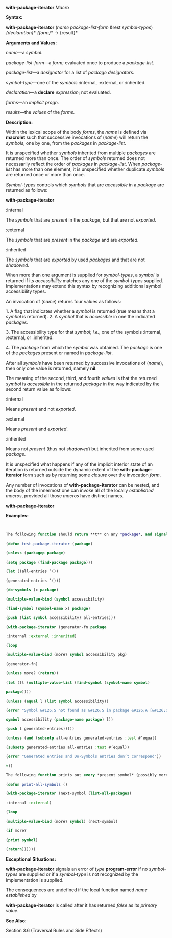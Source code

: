 **with-package-iterator** *Macro* 



**Syntax:** 



**with-package-iterator** (*name package-list-form* &amp;rest *symbol-types*) *\{declaration\}*\* *\{form\}*\* → \{result\}\* 



**Arguments and Values:** 



*name*—a *symbol*. 



*package-list-form*—a *form*; evaluated once to produce a *package-list*. 



*package-list*—a *designator* for a list of *package designators*. 



*symbol-type*—one of the *symbols* :internal, :external, or :inherited. 



*declaration*—a **declare** *expression*; not evaluated. 



*forms*—an *implicit progn*. 



*results*—the *values* of the *forms*. 



**Description:** 



Within the lexical scope of the body *forms*, the *name* is defined via **macrolet** such that successive invocations of (*name*) will return the *symbols*, one by one, from the *packages* in *package-list*. 



It is unspecified whether *symbols* inherited from multiple *packages* are returned more than once. The order of *symbols* returned does not necessarily reflect the order of *packages* in *package-list*. When *package-list* has more than one element, it is unspecified whether duplicate *symbols* are returned once or more than once. 



*Symbol-types* controls which *symbols* that are *accessible* in a *package* are returned as follows: 



 



 



**with-package-iterator** 



:internal 



The *symbols* that are *present* in the *package*, but that are not *exported*. 



:external 



The *symbols* that are *present* in the *package* and are *exported*. 



:inherited 



The *symbols* that are *exported* by used *packages* and that are not *shadowed*. 



When more than one argument is supplied for *symbol-types*, a *symbol* is returned if its *accessibility* matches any one of the *symbol-types* supplied. Implementations may extend this syntax by recognizing additional symbol accessibility types. 



An invocation of (*name*) returns four values as follows: 



1\. A flag that indicates whether a *symbol* is returned (true means that a *symbol* is returned). 2. A *symbol* that is *accessible* in one the indicated *packages*. 



3\. The accessibility type for that *symbol*; *i.e.*, one of the symbols :internal, :external, or :inherited. 



4\. The *package* from which the *symbol* was obtained. The *package* is one of the *packages* present or named in *package-list*. 



After all *symbols* have been returned by successive invocations of (*name*), then only one value is returned, namely **nil**. 



The meaning of the second, third, and fourth *values* is that the returned *symbol* is *accessible* in the returned *package* in the way indicated by the second return value as follows: 



:internal 



Means *present* and not *exported*. 



:external 



Means *present* and *exported*. 



:inherited 



Means not *present* (thus not *shadowed*) but inherited from some used *package*. 



It is unspecified what happens if any of the implicit interior state of an iteration is returned outside the dynamic extent of the **with-package-iterator** form such as by returning some *closure* over the invocation *form*. 



Any number of invocations of **with-package-iterator** can be nested, and the body of the innermost one can invoke all of the locally *established macros*, provided all those *macros* have distinct names. 







 



 



**with-package-iterator** 



**Examples:**
```lisp
 

The following function should return **t** on any *package*, and signal an error if the usage of **with-package-iterator** does not agree with the corresponding usage of **do-symbols**. 

(defun test-package-iterator (package) 

(unless (packagep package) 

(setq package (find-package package))) 

(let ((all-entries ’()) 

(generated-entries ’())) 

(do-symbols (x package) 

(multiple-value-bind (symbol accessibility) 

(find-symbol (symbol-name x) package) 

(push (list symbol accessibility) all-entries))) 

(with-package-iterator (generator-fn package 

:internal :external :inherited) 

(loop 

(multiple-value-bind (more? symbol accessibility pkg) 

(generator-fn) 

(unless more? (return)) 

(let ((l (multiple-value-list (find-symbol (symbol-name symbol) 

package)))) 

(unless (equal l (list symbol accessibility)) 

(error "Symbol &#126;S not found as &#126;S in package &#126;A [&#126;S]" 

symbol accessibility (package-name package) l)) 

(push l generated-entries))))) 

(unless (and (subsetp all-entries generated-entries :test #’equal) 

(subsetp generated-entries all-entries :test #’equal)) 

(error "Generated entries and Do-Symbols entries don’t correspond")) 

t)) 

The following function prints out every *present symbol* (possibly more than once): 

(defun print-all-symbols () 

(with-package-iterator (next-symbol (list-all-packages) 

:internal :external) 

(loop 

(multiple-value-bind (more? symbol) (next-symbol) 

(if more? 

(print symbol) 

(return)))))) 


```
**Exceptional Situations:** 



**with-package-iterator** signals an error of *type* **program-error** if no *symbol-types* are supplied or if a *symbol-type* is not recognized by the implementation is supplied. 



The consequences are undefined if the local function named *name established* by 



 



 



**with-package-iterator** is called after it has returned *false* as its *primary value*. 



**See Also:** 



Section 3.6 (Traversal Rules and Side Effects) 



